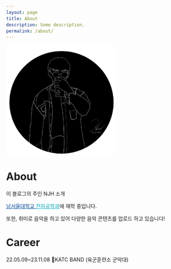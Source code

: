 ```yaml
---
layout: page
title: About
description: Some description.
permalink: /about/
---
```


<img class="img-rounded" src="/assets/img/uploads/profile.png" alt="njhdev" width="300">

# About
이 블로그의 주인 NJH 소개

<a href="https://www.nsu.ac.kr/" style="color:#014795">남서울대학교 </a><a href="https://ee.nsu.ac.kr/" style="color:#01A8B6">전자공학과</a>에 재학 중입니다.

또한, 취미로 음악을 하고 있어 다양한 음악 콘텐츠를 업로드 하고 있습니다!


# Career
22.05.09~23.11.08 🎺KATC BAND (육군훈련소 군악대)
